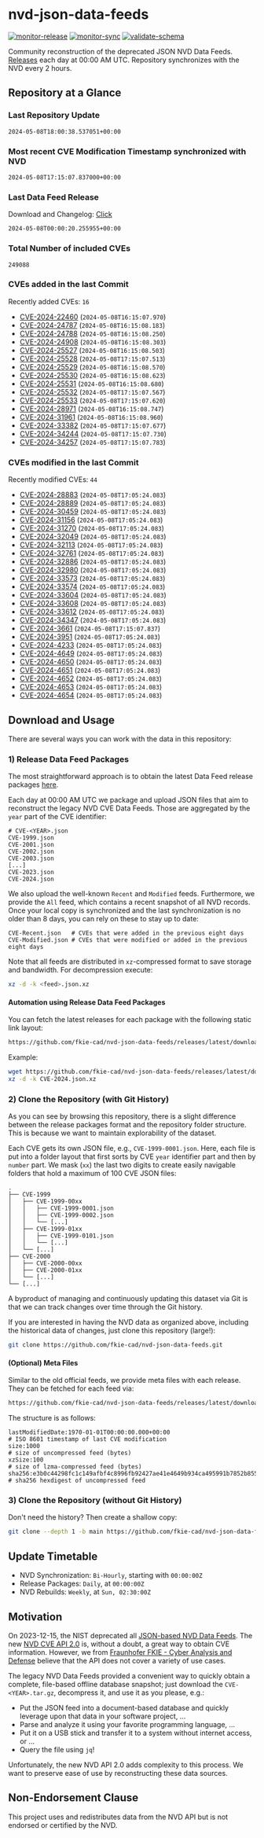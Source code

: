 # nvd-json-data-feeds

[![monitor-release](https://github.com/fkie-cad/nvd-json-data-feeds/actions/workflows/monitor_release.yml/badge.svg)](https://github.com/fkie-cad/nvd-json-data-feeds/actions/workflows/monitor_release.yml)
[![monitor-sync](https://github.com/fkie-cad/nvd-json-data-feeds/actions/workflows/monitor_sync.yml/badge.svg)](https://github.com/fkie-cad/nvd-json-data-feeds/actions/workflows/monitor_sync.yml)
[![validate-schema](https://github.com/fkie-cad/nvd-json-data-feeds/actions/workflows/validate_schema.yml/badge.svg)](https://github.com/fkie-cad/nvd-json-data-feeds/actions/workflows/validate_schema.yml)

Community reconstruction of the deprecated JSON NVD Data Feeds.
[Releases](https://github.com/fkie-cad/nvd-json-data-feeds/releases/latest) each day at 00:00 AM UTC.
Repository synchronizes with the NVD every 2 hours.

## Repository at a Glance

### Last Repository Update

```plain
2024-05-08T18:00:38.537051+00:00
```

### Most recent CVE Modification Timestamp synchronized with NVD

```plain
2024-05-08T17:15:07.837000+00:00
```

### Last Data Feed Release

Download and Changelog: [Click](https://github.com/fkie-cad/nvd-json-data-feeds/releases/latest)

```plain
2024-05-08T00:00:20.255955+00:00
```

### Total Number of included CVEs

```plain
249088
```

### CVEs added in the last Commit

Recently added CVEs: `16`

- [CVE-2024-22460](CVE-2024/CVE-2024-224xx/CVE-2024-22460.json) (`2024-05-08T16:15:07.970`)
- [CVE-2024-24787](CVE-2024/CVE-2024-247xx/CVE-2024-24787.json) (`2024-05-08T16:15:08.183`)
- [CVE-2024-24788](CVE-2024/CVE-2024-247xx/CVE-2024-24788.json) (`2024-05-08T16:15:08.250`)
- [CVE-2024-24908](CVE-2024/CVE-2024-249xx/CVE-2024-24908.json) (`2024-05-08T16:15:08.303`)
- [CVE-2024-25527](CVE-2024/CVE-2024-255xx/CVE-2024-25527.json) (`2024-05-08T16:15:08.503`)
- [CVE-2024-25528](CVE-2024/CVE-2024-255xx/CVE-2024-25528.json) (`2024-05-08T17:15:07.513`)
- [CVE-2024-25529](CVE-2024/CVE-2024-255xx/CVE-2024-25529.json) (`2024-05-08T16:15:08.570`)
- [CVE-2024-25530](CVE-2024/CVE-2024-255xx/CVE-2024-25530.json) (`2024-05-08T16:15:08.623`)
- [CVE-2024-25531](CVE-2024/CVE-2024-255xx/CVE-2024-25531.json) (`2024-05-08T16:15:08.680`)
- [CVE-2024-25532](CVE-2024/CVE-2024-255xx/CVE-2024-25532.json) (`2024-05-08T17:15:07.567`)
- [CVE-2024-25533](CVE-2024/CVE-2024-255xx/CVE-2024-25533.json) (`2024-05-08T17:15:07.620`)
- [CVE-2024-28971](CVE-2024/CVE-2024-289xx/CVE-2024-28971.json) (`2024-05-08T16:15:08.747`)
- [CVE-2024-31961](CVE-2024/CVE-2024-319xx/CVE-2024-31961.json) (`2024-05-08T16:15:08.960`)
- [CVE-2024-33382](CVE-2024/CVE-2024-333xx/CVE-2024-33382.json) (`2024-05-08T17:15:07.677`)
- [CVE-2024-34244](CVE-2024/CVE-2024-342xx/CVE-2024-34244.json) (`2024-05-08T17:15:07.730`)
- [CVE-2024-34257](CVE-2024/CVE-2024-342xx/CVE-2024-34257.json) (`2024-05-08T17:15:07.783`)


### CVEs modified in the last Commit

Recently modified CVEs: `44`

- [CVE-2024-28883](CVE-2024/CVE-2024-288xx/CVE-2024-28883.json) (`2024-05-08T17:05:24.083`)
- [CVE-2024-28889](CVE-2024/CVE-2024-288xx/CVE-2024-28889.json) (`2024-05-08T17:05:24.083`)
- [CVE-2024-30459](CVE-2024/CVE-2024-304xx/CVE-2024-30459.json) (`2024-05-08T17:05:24.083`)
- [CVE-2024-31156](CVE-2024/CVE-2024-311xx/CVE-2024-31156.json) (`2024-05-08T17:05:24.083`)
- [CVE-2024-31270](CVE-2024/CVE-2024-312xx/CVE-2024-31270.json) (`2024-05-08T17:05:24.083`)
- [CVE-2024-32049](CVE-2024/CVE-2024-320xx/CVE-2024-32049.json) (`2024-05-08T17:05:24.083`)
- [CVE-2024-32113](CVE-2024/CVE-2024-321xx/CVE-2024-32113.json) (`2024-05-08T17:05:24.083`)
- [CVE-2024-32761](CVE-2024/CVE-2024-327xx/CVE-2024-32761.json) (`2024-05-08T17:05:24.083`)
- [CVE-2024-32886](CVE-2024/CVE-2024-328xx/CVE-2024-32886.json) (`2024-05-08T17:05:24.083`)
- [CVE-2024-32980](CVE-2024/CVE-2024-329xx/CVE-2024-32980.json) (`2024-05-08T17:05:24.083`)
- [CVE-2024-33573](CVE-2024/CVE-2024-335xx/CVE-2024-33573.json) (`2024-05-08T17:05:24.083`)
- [CVE-2024-33574](CVE-2024/CVE-2024-335xx/CVE-2024-33574.json) (`2024-05-08T17:05:24.083`)
- [CVE-2024-33604](CVE-2024/CVE-2024-336xx/CVE-2024-33604.json) (`2024-05-08T17:05:24.083`)
- [CVE-2024-33608](CVE-2024/CVE-2024-336xx/CVE-2024-33608.json) (`2024-05-08T17:05:24.083`)
- [CVE-2024-33612](CVE-2024/CVE-2024-336xx/CVE-2024-33612.json) (`2024-05-08T17:05:24.083`)
- [CVE-2024-34347](CVE-2024/CVE-2024-343xx/CVE-2024-34347.json) (`2024-05-08T17:05:24.083`)
- [CVE-2024-3661](CVE-2024/CVE-2024-36xx/CVE-2024-3661.json) (`2024-05-08T17:15:07.837`)
- [CVE-2024-3951](CVE-2024/CVE-2024-39xx/CVE-2024-3951.json) (`2024-05-08T17:05:24.083`)
- [CVE-2024-4233](CVE-2024/CVE-2024-42xx/CVE-2024-4233.json) (`2024-05-08T17:05:24.083`)
- [CVE-2024-4649](CVE-2024/CVE-2024-46xx/CVE-2024-4649.json) (`2024-05-08T17:05:24.083`)
- [CVE-2024-4650](CVE-2024/CVE-2024-46xx/CVE-2024-4650.json) (`2024-05-08T17:05:24.083`)
- [CVE-2024-4651](CVE-2024/CVE-2024-46xx/CVE-2024-4651.json) (`2024-05-08T17:05:24.083`)
- [CVE-2024-4652](CVE-2024/CVE-2024-46xx/CVE-2024-4652.json) (`2024-05-08T17:05:24.083`)
- [CVE-2024-4653](CVE-2024/CVE-2024-46xx/CVE-2024-4653.json) (`2024-05-08T17:05:24.083`)
- [CVE-2024-4654](CVE-2024/CVE-2024-46xx/CVE-2024-4654.json) (`2024-05-08T17:05:24.083`)


## Download and Usage

There are several ways you can work with the data in this repository:

### 1) Release Data Feed Packages

The most straightforward approach is to obtain the latest Data Feed release packages [here](https://github.com/fkie-cad/nvd-json-data-feeds/releases/latest).

Each day at 00:00 AM UTC we package and upload JSON files that aim to reconstruct the legacy NVD CVE Data Feeds.
Those are aggregated by the `year` part of the CVE identifier:

```
# CVE-<YEAR>.json
CVE-1999.json
CVE-2001.json
CVE-2002.json
CVE-2003.json
[...]
CVE-2023.json
CVE-2024.json
```

We also upload the well-known `Recent` and `Modified` feeds.
Furthermore, we provide the `All` feed, which contains a recent snapshot of all NVD records.
Once your local copy is synchronized and the last synchronization is no older than 8 days, you can rely on these to stay up to date:

```plain
CVE-Recent.json   # CVEs that were added in the previous eight days
CVE-Modified.json # CVEs that were modified or added in the previous eight days
```

Note that all feeds are distributed in `xz`-compressed format to save storage and bandwidth.
For decompression execute:

```sh
xz -d -k <feed>.json.xz
```

#### Automation using Release Data Feed Packages

You can fetch the latest releases for each package with the following static link layout:

```sh
https://github.com/fkie-cad/nvd-json-data-feeds/releases/latest/download/CVE-<YEAR>.json.xz
```

Example:

```sh
wget https://github.com/fkie-cad/nvd-json-data-feeds/releases/latest/download/CVE-2024.json.xz
xz -d -k CVE-2024.json.xz
```

### 2) Clone the Repository (with Git History)

As you can see by browsing this repository, there is a slight difference between the release packages format and the repository folder structure.
This is because we want to maintain explorability of the dataset.

Each CVE gets its own JSON file, e.g., `CVE-1999-0001.json`.
Here, each file is put into a folder layout that first sorts by CVE `year` identifier part and then by `number` part.
We mask (`xx`) the last two digits to create easily navigable folders that hold a maximum of 100 CVE JSON files:

```plain
.
├── CVE-1999
│   ├── CVE-1999-00xx
│   │   ├── CVE-1999-0001.json
│   │   ├── CVE-1999-0002.json
│   │   └── [...]
│   ├── CVE-1999-01xx
│   │   ├── CVE-1999-0101.json
│   │   └── [...]
│   └── [...]
├── CVE-2000
│   ├── CVE-2000-00xx
│   ├── CVE-2000-01xx
│   └── [...]
└── [...]
```

A byproduct of managing and continuously updating this dataset via Git is that we can track changes over time through the Git history.

If you are interested in having the NVD data as organized above, including the historical data of changes, just clone this repository (large!):

```sh
git clone https://github.com/fkie-cad/nvd-json-data-feeds.git
```

#### (Optional) Meta Files

Similar to the old official feeds, we provide meta files with each release. They can be fetched for each feed via:

```sh
https://github.com/fkie-cad/nvd-json-data-feeds/releases/latest/download/CVE-<YEAR>.meta
```

The structure is as follows:

```plain
lastModifiedDate:1970-01-01T00:00:00.000+00:00                          # ISO 8601 timestamp of last CVE modification
size:1000                                                               # size of uncompressed feed (bytes)
xzSize:100                                                              # size of lzma-compressed feed (bytes)
sha256:e3b0c44298fc1c149afbf4c8996fb92427ae41e4649b934ca495991b7852b855 # sha256 hexdigest of uncompressed feed
```

### 3) Clone the Repository (without Git History)

Don't need the history? Then create a shallow copy:

```sh
git clone --depth 1 -b main https://github.com/fkie-cad/nvd-json-data-feeds.git
```


## Update Timetable

* NVD Synchronization: `Bi-Hourly`, starting with `00:00:00Z`
* Release Packages: `Daily`, at `00:00:00Z`
* NVD Rebuilds: `Weekly`, at `Sun, 02:30:00Z`


## Motivation

On 2023-12-15, the NIST deprecated all [JSON-based NVD Data Feeds](https://nvd.nist.gov/vuln/data-feeds#divRetirementBanner-1).
The new [NVD CVE API 2.0](https://nvd.nist.gov/developers/vulnerabilities) is, without a doubt, a great way to obtain CVE information.
However, we from [Fraunhofer FKIE - Cyber Analysis and Defense](https://www.fkie.fraunhofer.de/en/departments/cad.html) believe that the API does not cover a variety of use cases.

The legacy NVD Data Feeds provided a convenient way to quickly obtain a complete, file-based offline database snapshot; just download the `CVE-<YEAR>.tar.gz`, decompress it, and use it as you please, e.g.:

- Put the JSON feed into a document-based database and quickly leverage upon that data in your software project, ...
- Parse and analyze it using your favorite programming language, ...
- Put it on a USB stick and transfer it to a system without internet access, or ...
- Query the file using `jq`!

Unfortunately, the new NVD API 2.0 adds complexity to this process.
We want to preserve ease of use by reconstructing these data sources.

## Non-Endorsement Clause

This project uses and redistributes data from the NVD API but is not endorsed or certified by the NVD.